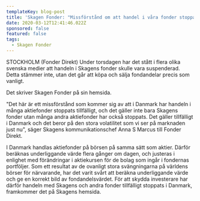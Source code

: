 ```yaml
---
templateKey: blog-post
title: 'Skagen Fonder: "Missförstånd om att handel i våra fonder stoppats"'
date: 2020-03-12T12:41:46.022Z
sponsored: false
featured: false
tags:
  - Skagen Fonder
---
```

STOCKHOLM (Fonder Direkt) Under torsdagen har det stått i flera olika svenska medier att handeln i Skagens fonder skulle vara suspenderad. Detta stämmer inte, utan det går att köpa och sälja fondandelar precis som vanligt.

Det skriver Skagen Fonder på sin hemsida.

"Det här är ett missförstånd som kommer sig av att i Danmark har handeln i många aktiefonder stoppats tillfälligt, och det gäller inte bara Skagens fonder utan många andra aktiefonder har också stoppats. Det gäller tillfälligt i Danmark och det beror på den stora volatilitet som vi ser på marknaden just nu", säger Skagens kommunikationschef Anna S Marcus till Fonder Direkt.

I Danmark handlas aktiefonder på börsen på samma sätt som aktier. Därför beräknas underliggande värde flera gånger om dagen, och justeras i enlighet med förändringar i aktiekursen för de bolag som ingår i fondernas portföljer. Som ett resultat av de ovanligt stora svängningarna på världens börser för närvarande, har det varit svårt att beräkna underliggande värde och ge en korrekt bild av fondandelsvärdet. För att skydda investerare har därför handeln med Skagens och andra fonder tillfälligt stoppats i Danmark, framkommer det på Skagens hemsida.
